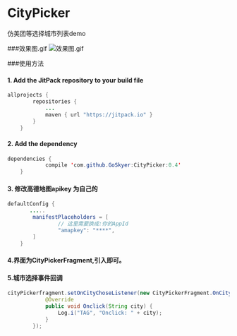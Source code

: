 # CityPicker
仿美团等选择城市列表demo

###效果图.gif
![效果图.gif](https://github.com/zaaach/CityPicker/raw/master/screenshot/screenshot.gif)

###使用方法
#### 1. Add the JitPack repository to your build file
```java
allprojects {
		repositories {
			...
			maven { url "https://jitpack.io" }
		}
	}
  ```
#### 2. Add the dependency

```java
dependencies {
	        compile 'com.github.GoSkyer:CityPicker:0.4'
	}
  ```
#### 3. 修改高德地图apikey 为自己的
```java
defaultConfig {
       .....
        manifestPlaceholders = [
                // 这里需要换成:你的AppId
                "amapkey": "****",
        ]
    }

```

#### 4.界面为CityPickerFragment,引入即可。

#### 5.城市选择事件回调

```java
cityPickerfragment.setOnCityChoseListener(new CityPickerFragment.OnCityChoseListener() {
            @Override
            public void Onclick(String city) {
                Log.i("TAG", "Onclick: " + city);
            }
        });
```


